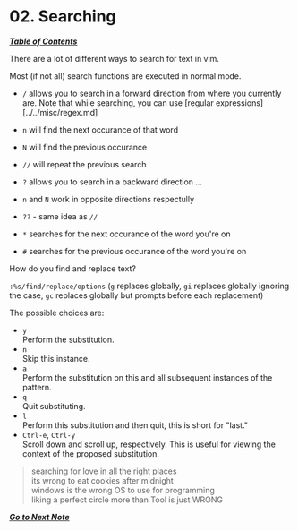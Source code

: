 # 02. Searching

[***Table of Contents***](README.md)

There are a lot of different ways to search for text in vim.

Most (if not all) search functions are executed in normal mode.

- `/` allows you to search in a forward direction from where you currently are.
  Note that while searching, you can use [regular
  expressions][../../misc/regex.md]
- `n` will find the next occurance of that word
- `N` will find the previous occurance
- `//` will repeat the previous search

- `?` allows you to search in a backward direction ...
- `n` and `N` work in opposite directions respectully
- `??` - same idea as `//`

- `*` searches for the next occurance of the word you're on
- `#` searches for the previous occurance of the word you're on

How do you find and replace text?

`:%s/find/replace/options` (`g` replaces globally, `gi` replaces globally
ignoring the case, `gc` replaces globally but prompts before each replacement)

  The possible choices are:
- `y`  
  Perform the substitution.
- `n`  
  Skip this instance.
- `a`  
  Perform the substitution on this and all subsequent instances of the pattern.
- `q`  
  Quit substituting.
- `l`  
  Perform this substitution and then quit, this is short for "last."
- `Ctrl-e`, `Ctrl-y`  
  Scroll down and scroll up, respectively. This is useful for viewing the
  context of the proposed substitution.

>searching for love in all the right places  
>its wrong to eat cookies after midnight  
>windows is the wrong OS to use for programming  
>liking a perfect circle more than Tool is just WRONG

[***Go to Next Note***](03-files-and-tabs.md)

